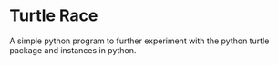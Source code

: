 <h1> Turtle Race </h1>

A simple python program to further experiment with the python turtle package and instances in python.
